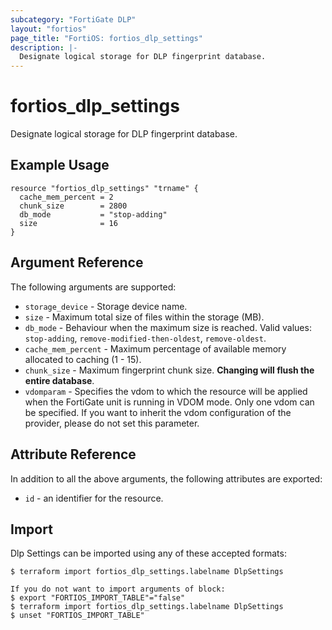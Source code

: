 ```yaml
---
subcategory: "FortiGate DLP"
layout: "fortios"
page_title: "FortiOS: fortios_dlp_settings"
description: |-
  Designate logical storage for DLP fingerprint database.
---
```


# fortios_dlp_settings
Designate logical storage for DLP fingerprint database.

## Example Usage

```hcl
resource "fortios_dlp_settings" "trname" {
  cache_mem_percent = 2
  chunk_size        = 2800
  db_mode           = "stop-adding"
  size              = 16
}
```

## Argument Reference

The following arguments are supported:

* `storage_device` - Storage device name.
* `size` - Maximum total size of files within the storage (MB).
* `db_mode` - Behaviour when the maximum size is reached. Valid values: `stop-adding`, `remove-modified-then-oldest`, `remove-oldest`.
* `cache_mem_percent` - Maximum percentage of available memory allocated to caching (1 - 15).
* `chunk_size` - Maximum fingerprint chunk size.  **Changing will flush the entire database**.
* `vdomparam` - Specifies the vdom to which the resource will be applied when the FortiGate unit is running in VDOM mode. Only one vdom can be specified. If you want to inherit the vdom configuration of the provider, please do not set this parameter.


## Attribute Reference

In addition to all the above arguments, the following attributes are exported:
* `id` - an identifier for the resource.

## Import

Dlp Settings can be imported using any of these accepted formats:
```
$ terraform import fortios_dlp_settings.labelname DlpSettings

If you do not want to import arguments of block:
$ export "FORTIOS_IMPORT_TABLE"="false"
$ terraform import fortios_dlp_settings.labelname DlpSettings
$ unset "FORTIOS_IMPORT_TABLE"
```
